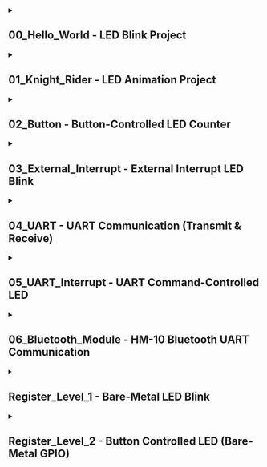 <details>
<summary> <h2> 00_Hello_World - LED Blink Project </h2></summary>
  
This project demonstrates how to toggle a green LED connected to a GPIO pin using STM32 HAL functions with the STM32CubeIDE development environment. The LED blinks with a 500 ms delay interval.

## 🛠️ Hardware

- **Development Board:** STM32 Nucleo-F446RE
- **Microcontroller:** STM32F446RE (ARM Cortex-M4)
- **LED Pin:** Custom GPIO (e.g., `green_led_Pin` on `GPIOA`)
- **Power Supply:** USB connection

## 💻 Development Environment

- **IDE:** STM32CubeIDE
- **Toolchain:** STM32 HAL (Hardware Abstraction Layer)
- **Language:** C

## ⚙️ Functionality

The LED is toggled on and off every 500 milliseconds in the main loop.

```c
HAL_GPIO_WritePin(green_led_GPIO_Port, green_led_Pin, GPIO_PIN_SET);
HAL_Delay(500);
HAL_GPIO_WritePin(green_led_GPIO_Port, green_led_Pin, GPIO_PIN_RESET);
HAL_Delay(500);

```
## 🔌 GPIO Configuration

![image](https://github.com/user-attachments/assets/2d9db08e-9321-4f3e-aee0-1a1410f5cf48)

The pin is configured as:
```c
GPIO_InitStruct.Pin = green_led_Pin;
GPIO_InitStruct.Mode = GPIO_MODE_OUTPUT_PP;
GPIO_InitStruct.Pull = GPIO_NOPULL;
GPIO_InitStruct.Speed = GPIO_SPEED_FREQ_MEDIUM;
HAL_GPIO_Init(green_led_GPIO_Port, &GPIO_InitStruct);
```

</details>

<details>
  <summary><h2> 01_Knight_Rider - LED Animation Project</h2></summary>

  This project demonstrates how to control multiple LEDs connected to GPIO pins on an STM32 Nucleo-F446RE board using STM32 HAL. The LEDs blink in a forward and backward sequence, creating a simple "running light" or "bouncing" LED animation.

## 🛠️ Hardware

- **Development Board:** STM32 Nucleo-F446RE  
- **LEDs:** 4 LEDs connected to GPIOA (Red, Green, Yellow, Blue)  
- **Power Supply:** USB connection

## 💻 Development Environment

- **IDE:** STM32CubeIDE  
- **Toolchain:** STM32 HAL  
- **Language:** C

## ⚙️ Functionality

This code toggles 4 LEDs in the following sequence:
- Forward: Yellow → Blue → Green → Red  
- Backward: Green → Blue  

Each LED lights up for 200 milliseconds before turning off and moving to the next in the sequence. This creates a simple back-and-forth animation pattern.

## 🔁 LED Sequence Logic

```c
for (i = 0; i < 4; i++) {
    HAL_GPIO_WritePin(LED_PORT, leds[i], 1);
    HAL_Delay(200);
    HAL_GPIO_WritePin(LED_PORT, leds[i], 0);
}

for (i = 2; i > 0; i--) {
    HAL_GPIO_WritePin(LED_PORT, leds[i], 1);
    HAL_Delay(200);
    HAL_GPIO_WritePin(LED_PORT, leds[i], 0);
}
```

## 🔌 GPIO Configuration

![image](https://github.com/user-attachments/assets/eb5e7de0-5b05-4353-84e9-e546778ca476)

| LED Color | Pin Macro        | Port  |
| --------- | ---------------- | ----- |
| Red       | `red_led_Pin`    | GPIOA |
| Green     | `green_led_Pin`  | GPIOA |
| Yellow    | `yellow_led_Pin` | GPIOA |
| Blue      | `blue_led_Pin`   | GPIOA |

These pins are initialized as push-pull output without pull-up or pull-down resistors.

```c
GPIO_InitStruct.Pin = red_led_Pin | green_led_Pin | yellow_led_Pin | blue_led_Pin;
GPIO_InitStruct.Mode = GPIO_MODE_OUTPUT_PP;
GPIO_InitStruct.Pull = GPIO_NOPULL;
GPIO_InitStruct.Speed = GPIO_SPEED_FREQ_MEDIUM;
HAL_GPIO_Init(GPIOA, &GPIO_InitStruct);
```

</details>

<details>
  <summary><h2> 02_Button - Button-Controlled LED Counter </h2></summary>

  This STM32CubeIDE project demonstrates how to use a push button to increment a counter and control multiple LEDs connected to GPIO pins on the STM32 Nucleo-F446RE board. The number of active LEDs increases with each button press, cycling through four stages.

## 🛠️ Hardware

- **Board:** STM32 Nucleo-F446RE  
- **Microcontroller:** STM32F446RE (ARM Cortex-M4)  
- **Input:** 1 Push Button (Pull-up enabled)  
- **Output:** 4 LEDs (connected to GPIOA pins PA6, PA7, PA9, PA8)  
- **Status LED:** `green_led_Pin` for button press indication

## 💻 Development Environment

- **IDE:** STM32CubeIDE  
- **Toolchain:** STM32 HAL (Hardware Abstraction Layer)  
- **Language:** C

## ⚙️ Functionality

- The program monitors a button connected to a GPIO pin (`button_Pin`) with pull-up enabled.
- When the button is pressed (logic low), a counter (`buttonCounter`) is incremented.
- The green LED is turned ON while the button is pressed.
- Based on the modulo of the counter (`buttonCounter % 4`), a set number of LEDs are turned ON:
  - 0 → 1 LED ON (PA6)
  - 1 → 2 LEDs ON (PA6, PA7)
  - 2 → 3 LEDs ON (PA6, PA7, PA9)
  - 3 → 4 LEDs ON (PA6, PA7, PA9, PA8)
- After 4 presses, the counter resets to the beginning of the cycle.

### 🔁 LED Sequence Logic (simplified)

```c
if (buttonCounter % 4 == 0) {
  LED1 = ON
} else if (buttonCounter % 4 == 1) {
  LED1, LED2 = ON
} else if (buttonCounter % 4 == 2) {
  LED1, LED2, LED3 = ON
} else if (buttonCounter % 4 == 3) {
  LED1, LED2, LED3, LED4 = ON
}
```

## 🔌 Pin Configuration

![image](https://github.com/user-attachments/assets/2b4b777b-ea3d-4060-8b54-da1cbcc4d326)

| Purpose      | GPIO Pin                    |
| ------------ | --------------------------- |
| Button Input | `button_Pin` (with pull-up) |
| Status LED   | `green_led_Pin` (GPIOA)     |
| Output LEDs  | `PA6`, `PA7`, `PA9`, `PA8`  |

These pins are configured as follows:

Input (button): `GPIO_MODE_INPUT`, `GPIO_PULLUP`

Output (LEDs): `GPIO_MODE_OUTPUT_PP`, `GPIO_NOPULL`, `MEDIUM` speed

</details>

<details>
  <summary> <h2> 03_External_Interrupt - External Interrupt LED Blink</h2></summary>

  This STM32CubeIDE project demonstrates the use of external interrupts (EXTI) on the STM32 Nucleo-F446RE board. A user button triggers an interrupt that causes a faster LED blinking sequence in addition to the default blinking pattern.

## 🛠️ Hardware

- **Board:** STM32 Nucleo-F446RE  
- **Microcontroller:** STM32F446RE (ARM Cortex-M4)  
- **Input:** Push Button connected to `PC13` (default user button)  
- **Output:** LED connected to custom GPIO pin (`led_Pin`)  

## 💻 Development Environment

- **IDE:** STM32CubeIDE  
- **Toolchain:** STM32 HAL  
- **Language:** C

## ⚙️ Functionality

- The LED toggles every 500 ms by default.
- When the user presses the button (attached to `PC13`), an **external interrupt (EXTI)** is triggered.
- The interrupt sets a flag `interruptFlag`.
- In the next loop cycle, the LED blinks **rapidly 5 times** (100 ms interval) as a response to the interrupt.

### 🔁 LED Blink Logic

```c
// Default blink every 500 ms
HAL_GPIO_TogglePin(led_GPIO_Port, led_Pin);
HAL_Delay(500);

// On interrupt
if (interruptFlag) {
    interruptFlag = 0;
    for (int i = 0; i < 5; i++) {
        HAL_GPIO_TogglePin(led_GPIO_Port, led_Pin);
        HAL_Delay(100);
    }
}
```

## ⏱️ External Interrupt Setup
Button Pin: `buton_Pin` mapped to `PC13`

Trigger: Rising edge (`GPIO_MODE_IT_RISING`)

Pull Configuration: Pull-up enabled (`GPIO_PULLUP`)

Interrupt Handler: `HAL_GPIO_EXTI_Callback()`

```c
void HAL_GPIO_EXTI_Callback(uint16_t GPIO_Pin) {
    if (GPIO_Pin == GPIO_PIN_13) {
        interruptFlag = 1;
    }
}
```

## 🔌 Pin Configuration

![image](https://github.com/user-attachments/assets/df0388df-9cbb-4182-8433-941425fa8412)

| Purpose      | Pin       | Mode                   |
| ------------ | --------- | ---------------------- |
| LED Output   | `led_Pin` | GPIO\_MODE\_OUTPUT\_PP |
| Button Input | `PC13`    | GPIO\_MODE\_IT\_RISING |


</details>

<details>
  <summary><h2> 04_UART - UART Communication (Transmit & Receive) </h2></summary>

  This STM32CubeIDE project demonstrates basic UART communication using the STM32 Nucleo-F446RE board. The system waits for a 5-byte message over UART and responds with a predefined message once received.

## 🔧 Hardware

- **Board:** STM32 Nucleo-F446RE  
- **Communication Interface:** UART2 (TX/RX)  
- **Optional Output:** LED (status or activity indicator)

## 🛠️ Development Environment

- **IDE:** STM32CubeIDE  
- **Toolchain:** STM32 HAL  
- **Language:** C

## ⚙️ Functionality

- Initializes UART2 at 115200 baud rate.
- Waits for a 5-byte message via UART (blocking mode).
- Once the message is received, it transmits `"Hello!\r\n"` back over UART.

### 💬 UART Operation

```c
uint8_t messageTX[] = "Hello! \r\n";
uint8_t messageRX[5];

if (HAL_UART_Receive(&huart2, messageRX, sizeof(messageRX), HAL_MAX_DELAY) == HAL_OK) {
    HAL_UART_Transmit(&huart2, messageTX, sizeof(messageTX), HAL_MAX_DELAY);
}
```

## 🧠 UART2 Configuration

| Parameter    | Value  |
| ------------ | ------ |
| Baud Rate    | 115200 |
| Word Length  | 8 bits |
| Stop Bits    | 1      |
| Parity       | None   |
| Flow Control | None   |
| Mode         | TX/RX  |

## 🔌 Pin Configuration

![image](https://github.com/user-attachments/assets/9fe9c09f-c909-4cab-8330-9950882bd100)

| UART Function | STM32 Pin | Nucleo Pin Header |
| ------------- | --------- | ----------------- |
| TX (USART2)   | PA2       | D1                |
| RX (USART2)   | PA3       | D0                |


## 🧪 How to Test
Open a terminal tool (like PuTTY, TeraTerm, or STM32CubeMonitor).

Connect to the Nucleo board's virtual COM port at `115200 8N1`.

Send any 5-byte string (e.g., `12345`).

You will receive `Hello!` as a response over UART.

</details>

<details>
  <summary><h2> 05_UART_Interrupt - UART Command-Controlled LED </h2></summary>

  This STM32 project demonstrates UART-based LED control on the STM32 Nucleo-F446RE board. It allows you to send textual commands (`on`, `off`, or `blink <time>`) to control an onboard LED through a serial terminal.

## 🔧 Hardware

- **Board:** STM32 Nucleo-F446RE   
- **Peripheral Used:** UART2 (TX/RX), GPIO (LED Control)  

## 🛠️ Development Environment

- **IDE:** STM32CubeIDE  
- **Library:** STM32 HAL (Hardware Abstraction Layer)  
- **Language:** C

## 🚀 Features

- **Non-blocking UART Reception (Interrupt-based)**
- **Command Parsing**
- **LED Control**
- **Dynamic LED Blink Duration**

## 📡 UART Commands

| Command         | Description                             |
|-----------------|-----------------------------------------|
| `on`            | Turns the LED **on**                    |
| `off`           | Turns the LED **off**                   |
| `blink <time>`  | Turns on the LED for `<time>` seconds   |

> Example: Sending `blink 3` via serial will turn the LED on for 3 seconds.

## ⚙️ Code Explanation

- UART receive is configured in **interrupt mode** using `HAL_UART_Receive_IT`.
- Incoming characters are accumulated into a buffer until a recognizable command is detected.
- Upon recognizing:
  - `"on"`: LED is turned **on**
  - `"off"`: LED is turned **off**
  - `"blink <time>"`: LED turns **on for `<time>` seconds**, then off

```c
// Example: Handling "blink 2"
if (strncmp(messageBuffer, "blink ", 6) == 0) {
    blinkTime = atoi(&messageBuffer[6]);  // parse "2"
    interruptFlag = 1;
}
```

The blinking is handled in the main loop using:

```c
if(interruptFlag){
    HAL_GPIO_WritePin(led_GPIO_Port, led_Pin, 1);
    HAL_Delay(blinkTime * 1000);
    HAL_GPIO_WritePin(led_GPIO_Port, led_Pin, 0);
    interruptFlag = 0;
}
```

## 🔌 Pin Configuration

![image](https://github.com/user-attachments/assets/5e9a9cf2-ff94-4482-aa9d-d278d47d52ce)

| Function | STM32 Pin | Nucleo Pin |
| -------- | --------- | ---------- |
| TX       | PA2       | D1         |
| RX       | PA3       | D0         |

## 🧪 How to Use
1. Flash the code to your STM32 Nucleo-F446RE.
2. Open a serial terminal (e.g., PuTTY, Tera Term).
3. Set Baud rate to 115200.
4. Send the following commands:
- on
- off
- blink 5

The LED will behave accordingly.

## 📌 Notes
Input buffer size is `10 bytes`.

All commands must fit within the buffer.

The program resets the buffer after each recognized command.

Uses `string.h` and `stdlib.h` for parsing and comparison.
</details>

<details>
  <summary><h2> 06_Bluetooth_Module - HM-10 Bluetooth UART Communication </h2></summary>

  This project demonstrates **Bluetooth communication between an STM32F4 microcontroller and a smartphone** using the **HM-10 Bluetooth module** over **USART1**. The STM32 receives data sent from the phone and immediately echoes it back, enabling two-way Bluetooth-based serial communication.

## 🔧 Hardware Requirements

- 📶 **Bluetooth Module:** HM-10 (BLE)
- 🎛 **Board:** STM32 Nucleo-F446RE 
- 📡 **Communication:** UART (USART1)
- 🧠 **Library:** STM32 HAL (Hardware Abstraction Layer)
- 📲 **Phone App:** Any Bluetooth serial terminal (e.g., Serial Bluetooth Terminal on Android, BLESerial tiny on iOS)

## 🔌 Pin Configuration

| HM-10 Pin | Connects To STM32 |
|-----------|-------------------|
| VCC       | 3.3V              |
| GND       | GND               |
| TXD       | RX (e.g., PA10 - USART1 RX) |
| RXD       | TX (e.g., PA9  - USART1 TX) |

> ⚠️ **Note:** HM-10 uses 3.3V logic. Do not connect to 5V TX lines directly without a voltage divider or level shifter.

![image](https://github.com/user-attachments/assets/25b97a5d-ef52-4079-b110-836183270cad)


## 💡 How It Works

- The HM-10 module is paired with a smartphone.
- Data sent from the phone is received by STM32 via **USART1**.
- The microcontroller echoes the data back to the phone.
- This forms a simple Bluetooth serial communication loop.

### UART Settings

| Parameter     | Value     |
|---------------|-----------|
| Baud Rate     | 9600      |
| Data Bits     | 8         |
| Stop Bits     | 1         |
| Parity        | None      |
| Flow Control  | None      |

## 📟 Code Behavior

```c
uint8_t message[10];
HAL_UART_Receive(&huart1, message, 10, 1000);  // Receive 10 bytes from HM-10
HAL_UART_Transmit(&huart1, message, 10, 1000); // Echo it back to the phone
```
</details>

<details>
  <summary><h2> Register_Level_1 - Bare-Metal LED Blink </h2></summary>

  This project demonstrates how to toggle an LED using STM32F4 microcontroller registers directly without relying on the HAL (Hardware Abstraction Layer) or CMSIS drivers. The LED connected to **PA5** (typically the onboard LED on STM32F4 Discovery/Nucleo boards) is toggled with a simple software delay.

## 🛠️ Hardware Requirements

- **Board:** STM32 Nucleo-F446RE
- **LED Connection:** Onboard LED at **GPIOA Pin 5**

## 💻 Software Requirements

- **IDE:** STM32CubeIDE
- **No HAL or CMSIS functions used**
- Pure register-level programming

## 🚀 What This Code Does

1. Enables the clock for **GPIOA**.
2. Configures **PA5** as:
   - Output mode
   - Push-pull type
   - High-speed
   - No pull-up/pull-down
3. Enters an infinite loop:
   - Sets **PA5 high** (turn LED on)
   - Waits using a crude software delay loop
   - Sets **PA5 low** (turn LED off)
   - Waits again

## 🔧 Register Configuration Breakdown

```c
RCC->AHB1ENR |= (1<<0);           // Enable clock to GPIOA
GPIOA->MODER &= ~(3<<(5*2));      // Clear mode bits for PA5
GPIOA->MODER |= (1<<(5*2));       // Set PA5 as output (01)
GPIOA->OTYPER &= ~(1<<5);         // Push-pull output
GPIOA->OSPEEDR |= (3<<(5*2));     // High speed
GPIOA->PUPDR &= ~(3<<(5*2));      // No pull-up/pull-down
```

## 💡 LED Blinking Loop

```c
GPIOA->ODR |= (1<<5);             // LED ON
for (int i = 0; i < 1000000; ++i); // Delay
GPIOA->ODR &= ~(1<<5);            // LED OFF
for (int i = 0; i < 1000000; ++i); // Delay
```
## ⚠️ Notes
- This code uses bare-metal programming: no HAL, no interrupts, no external libraries.
- The LED blinking is based on an inaccurate software delay — use hardware timers for better control.
- PA5 is typically connected to the onboard LED on most STM32F4 boards, but verify your board’s pinout.

## ✅ Benefits of Register-Level Programming
- Smaller binary size
- Maximum control over hardware
- Useful for bootloaders or performance-critical code

## ❌ Limitations
- No abstraction: less portable
- More error-prone
- No safety checks
</details>

<details>
  <summary><h2> Register_Level_2 - Button Controlled LED (Bare-Metal GPIO)</h2></summary>

  This project demonstrates how to control an LED connected to **GPIOA Pin 5** using a **button connected to GPIOC Pin 13**, implemented at the register level (bare-metal) without using the HAL or CMSIS abstraction layers.

## 🛠️ Hardware Requirements

- **Development Board:** STM32 Nucleo-F446RE
- **Button:** Connected to **PC13** (typically the blue push button on Nucleo boards)
- **LED:** Connected to **PA5** (typically the onboard LED)

## 💻 Software Requirements

- **IDE:** STM32CubeIDE
- **No HAL/CMSIS functions used**
- **Pure register-level code**

## 🚀 Project Functionality

1. Configures **PC13** as a digital input with **pull-up resistor**.
2. Configures **PA5** as a digital output.
3. Continuously reads the state of the button:
   - If the button is **pressed** (PC13 pulled LOW), the LED on **PA5** is **turned on**.
   - If the button is **not pressed** (PC13 HIGH), the LED is **turned off**.

## 🔧 Register Configuration Summary

### Button (PC13) Configuration

```c
RCC->AHB1ENR |= (1 << 2);               // Enable clock for GPIOC
GPIOC->MODER &= ~(3 << (13 * 2));       // Set PC13 as input
GPIOC->PUPDR &= ~(3 << (13 * 2));       // Clear pull-up/down bits
GPIOC->PUPDR |= (1 << (13 * 2));        // Enable pull-up
```

### LED (PA5) Configuration

```c
RCC->AHB1ENR |= (1 << 0);               // Enable clock for GPIOA
GPIOA->MODER &= ~(3 << (5 * 2));        // Clear PA5 mode bits
GPIOA->MODER |= (1 << (5 * 2));         // Set PA5 as output
GPIOA->OTYPER &= ~(1 << 5);             // Push-pull
GPIOA->OSPEEDR |= (3 << (5 * 2));       // High speed
GPIOA->PUPDR &= ~(3 << (5 * 2));        // No pull-up/pull-down
```

## 🔄 Main Loop Logic

```c
while (1) {
    if (!(GPIOC->IDR & (1 << 13))) {
        GPIOA->ODR |= (1 << 5);  // Turn LED on
    } else {
        GPIOA->ODR &= ~(1 << 5); // Turn LED off
    }
}
```

## ⚠️ Notes
- PC13 is connected to the user button on many Nucleo boards.
- No debouncing is implemented — for real-world use, software or hardware debouncing may be required.
- You can easily adapt this example to other pins or external buttons/LEDs.

</details>
